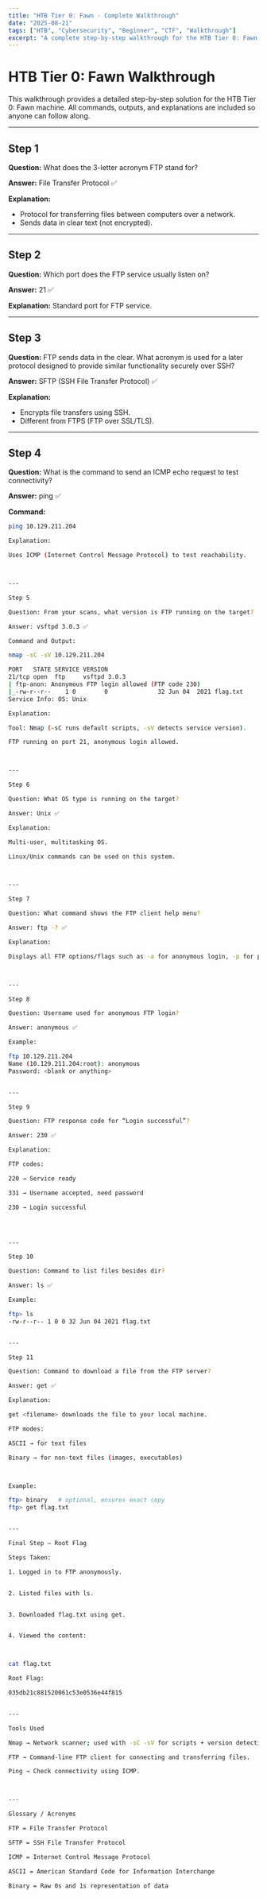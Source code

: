 ```yaml
---
title: "HTB Tier 0: Fawn - Complete Walkthrough"
date: "2025-08-21"
tags: ["HTB", "Cybersecurity", "Beginner", "CTF", "Walkthrough"]
excerpt: "A complete step-by-step walkthrough for the HTB Tier 0: Fawn machine, including all commands, outputs, and explanations for tools used."
---
```


# HTB Tier 0: Fawn Walkthrough

This walkthrough provides a detailed step-by-step solution for the HTB Tier 0: Fawn machine. All commands, outputs, and explanations are included so anyone can follow along.

---

## Step 1

**Question:** What does the 3-letter acronym FTP stand for?

**Answer:** File Transfer Protocol ✅

**Explanation:**
- Protocol for transferring files between computers over a network.
- Sends data in clear text (not encrypted).

---

## Step 2

**Question:** Which port does the FTP service usually listen on?

**Answer:** 21 ✅

**Explanation:** Standard port for FTP service.

---

## Step 3

**Question:** FTP sends data in the clear. What acronym is used for a later protocol designed to provide similar functionality securely over SSH?

**Answer:** SFTP (SSH File Transfer Protocol) ✅

**Explanation:**
- Encrypts file transfers using SSH.
- Different from FTPS (FTP over SSL/TLS).

---

## Step 4

**Question:** What is the command to send an ICMP echo request to test connectivity?

**Answer:** ping ✅

**Command:**
```bash
ping 10.129.211.204

Explanation:

Uses ICMP (Internet Control Message Protocol) to test reachability.



---

Step 5

Question: From your scans, what version is FTP running on the target?

Answer: vsftpd 3.0.3 ✅

Command and Output:

nmap -sC -sV 10.129.211.204

PORT   STATE SERVICE VERSION
21/tcp open  ftp     vsftpd 3.0.3
| ftp-anon: Anonymous FTP login allowed (FTP code 230)
|_-rw-r--r--    1 0        0              32 Jun 04  2021 flag.txt
Service Info: OS: Unix

Explanation:

Tool: Nmap (-sC runs default scripts, -sV detects service version).

FTP running on port 21, anonymous login allowed.



---

Step 6

Question: What OS type is running on the target?

Answer: Unix ✅

Explanation:

Multi-user, multitasking OS.

Linux/Unix commands can be used on this system.



---

Step 7

Question: What command shows the FTP client help menu?

Answer: ftp -? ✅

Explanation:

Displays all FTP options/flags such as -a for anonymous login, -p for passive mode, -d for debugging.



---

Step 8

Question: Username used for anonymous FTP login?

Answer: anonymous ✅

Example:

ftp 10.129.211.204
Name (10.129.211.204:root): anonymous
Password: <blank or anything>


---

Step 9

Question: FTP response code for “Login successful”?

Answer: 230 ✅

Explanation:

FTP codes:

220 → Service ready

331 → Username accepted, need password

230 → Login successful




---

Step 10

Question: Command to list files besides dir?

Answer: ls ✅

Example:

ftp> ls
-rw-r--r-- 1 0 0 32 Jun 04 2021 flag.txt


---

Step 11

Question: Command to download a file from the FTP server?

Answer: get ✅

Explanation:

get <filename> downloads the file to your local machine.

FTP modes:

ASCII → for text files

Binary → for non-text files (images, executables)



Example:

ftp> binary   # optional, ensures exact copy
ftp> get flag.txt


---

Final Step – Root Flag

Steps Taken:

1. Logged in to FTP anonymously.


2. Listed files with ls.


3. Downloaded flag.txt using get.


4. Viewed the content:



cat flag.txt

Root Flag:

035db21c881520061c53e0536e44f815


---

Tools Used

Nmap → Network scanner; used with -sC -sV for scripts + version detection.

FTP → Command-line FTP client for connecting and transferring files.

Ping → Check connectivity using ICMP.



---

Glossary / Acronyms

FTP = File Transfer Protocol

SFTP = SSH File Transfer Protocol

ICMP = Internet Control Message Protocol

ASCII = American Standard Code for Information Interchange

Binary = Raw 0s and 1s representation of data